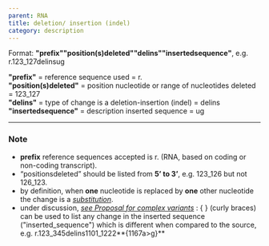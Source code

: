```yaml
---
parent: RNA
title: deletion/ insertion (indel)
category: description
---
```


Format:   **"prefix""position(s)deleted""delins""insertedsequence"**,  e.g. r.123_127delinsug

**"prefix"**  =  reference sequence used  =  r.<br>
**"position(s)deleted"**  =  position nucleotide or range of nucleotides deleted  =  123_127<br>
**"delins"**  =  type of change is a deletion-insertion (indel)  =  delins<br>
**"insertedsequence"**  =  description inserted sequence  =  ug<br>

---

### Note

*	**prefix** reference sequences accepted is r. (RNA, based on coding or non-coding transcript).
*	“positionsdeleted” should be listed from **5’ to 3’**, e.g. 123\_126 but not 126\_123.
*	by definition, when **one** nucleotide is replaced by **one** other nucleotide the change is a [_substitution_](/recommendations/RNA/variant/substitution/).
*	under discussion, [_see Proposal for complex variants_](http://www.hgvs.org/mutnomen/HGVS_extend_PT.doc)
	:	{ } (curly braces) can be used to list any change in the inserted sequence ("inserted_sequence") which is different when compared to the source, e.g.  r.123_345delins1101_1222**{1167a>g}**